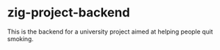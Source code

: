 # zig-project-backend
This is the backend for a university project aimed at helping people quit smoking.
